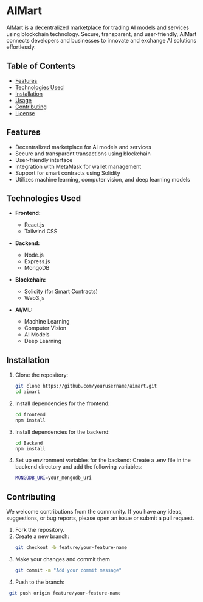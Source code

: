 # AIMart

AIMart is a decentralized marketplace for trading AI models and services using blockchain technology. Secure, transparent, and user-friendly, AIMart connects developers and businesses to innovate and exchange AI solutions effortlessly.

## Table of Contents

- [Features](#features)
- [Technologies Used](#technologies-used)
- [Installation](#installation)
- [Usage](#usage)
- [Contributing](#contributing)
- [License](#license)

## Features

- Decentralized marketplace for AI models and services
- Secure and transparent transactions using blockchain
- User-friendly interface
- Integration with MetaMask for wallet management
- Support for smart contracts using Solidity
- Utilizes machine learning, computer vision, and deep learning models

## Technologies Used

- **Frontend:**
  - React.js
  - Tailwind CSS

- **Backend:**
  - Node.js
  - Express.js
  - MongoDB

- **Blockchain:**
  - Solidity (for Smart Contracts)
  - Web3.js

- **AI/ML:**
  - Machine Learning
  - Computer Vision
  - AI Models
  - Deep Learning

## Installation

1. Clone the repository:
   ```bash
   git clone https://github.com/yourusername/aimart.git
   cd aimart
   
2. Install dependencies for the frontend:
   ```bash
   cd frontend
   npm install

3. Install dependencies for the backend:
   ```bash
   cd Backend
   npm install
   
4. Set up environment variables for the backend:
   Create a .env file in the backend directory and add the following variables:
   ```bash
   MONGODB_URI=your_mongodb_uri

## Contributing

We welcome contributions from the community. If you have any ideas, suggestions, or bug reports, please open an issue or submit a         pull request.

1. Fork the repository.
2. Create a new branch:
    ```bash
    git checkout -b feature/your-feature-name
3. Make your changes and commit them
    ```bash
   git commit -m "Add your commit message"

4. Push to the branch:
  ```bash
   git push origin feature/your-feature-name

    
     
